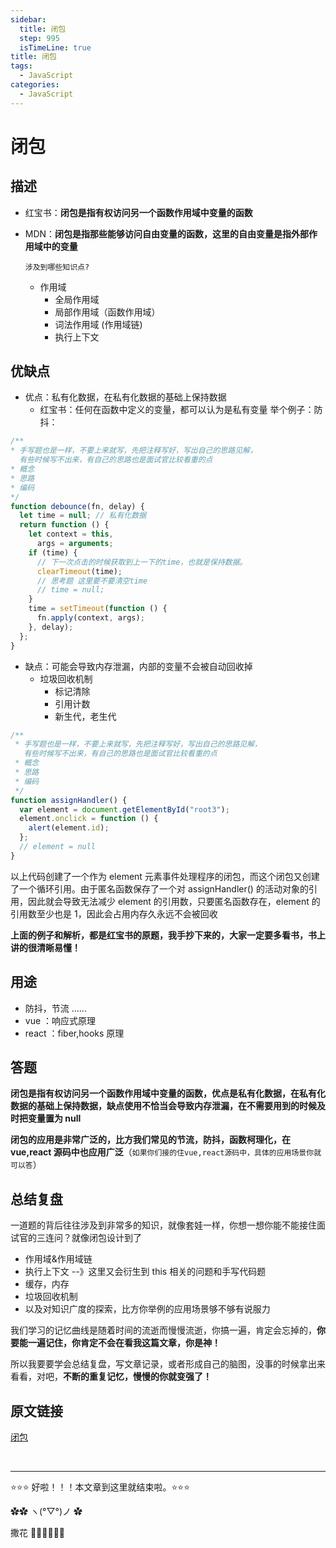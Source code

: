 ```yaml
---
sidebar:
  title: 闭包
  step: 995
  isTimeLine: true
title: 闭包
tags:
  - JavaScript
categories:
  - JavaScript
---
```


# 闭包

## 描述

- 红宝书：**闭包是指有权访问另一个函数作用域中变量的函数**

- MDN：**闭包是指那些能够访问自由变量的函数，这里的自由变量是指外部作用域中的变量**

  `涉及到哪些知识点?`

  - 作用域
    - 全局作用域
    - 局部作用域（函数作用域）
    - 词法作用域 (作用域链)
    - 执行上下文

## 优缺点

- 优点：私有化数据，在私有化数据的基础上保持数据
  - 红宝书：任何在函数中定义的变量，都可以认为是私有变量 举个例子：防抖：

```js
/**
* 手写题也是一样，不要上来就写，先把注释写好，写出自己的思路见解，
  有些时候写不出来，有自己的思路也是面试官比较看重的点
* 概念
* 思路
* 编码
*/
function debounce(fn, delay) {
  let time = null; // 私有化数据
  return function () {
    let context = this,
      args = arguments;
    if (time) {
      // 下一次点击的时候获取到上一下的time，也就是保持数据。
      clearTimeout(time);
      // 思考题 这里要不要清空time
      // time = null;
    }
    time = setTimeout(function () {
      fn.apply(context, args);
    }, delay);
  };
}
```

- 缺点：可能会导致内存泄漏，内部的变量不会被自动回收掉
  - 垃圾回收机制
    - 标记清除
    - 引用计数
    - 新生代，老生代

```js
/**
 * 手写题也是一样，不要上来就写，先把注释写好，写出自己的思路见解，
   有些时候写不出来，有自己的思路也是面试官比较看重的点
 * 概念
 * 思路
 * 编码
 */
function assignHandler() {
  var element = document.getElementById("root3");
  element.onclick = function () {
    alert(element.id);
  };
  // element = null
}
```

以上代码创建了一个作为 element 元素事件处理程序的闭包，而这个闭包又创建了一个循环引用。由于匿名函数保存了一个对 assignHandler() 的活动对象的引用，因此就会导致无法减少 element 的引用数，只要匿名函数存在，element 的引用数至少也是 1，因此会占用内存久永远不会被回收

**上面的例子和解析，都是红宝书的原题，我手抄下来的，大家一定要多看书，书上讲的很清晰易懂！**

## 用途

- 防抖，节流 ......
- vue ：响应式原理
- react ：fiber,hooks 原理

## 答题

**闭包是指有权访问另一个函数作用域中变量的函数，优点是私有化数据，在私有化数据的基础上保持数据，缺点使用不恰当会导致内存泄漏，在不需要用到的时候及时把变量置为 null**

**闭包的应用是非常广泛的，比方我们常见的节流，防抖，函数柯理化，在 vue,react 源码中也应用广泛**（`如果你们接的住vue,react源码中，具体的应用场景你就可以答`）

## 总结复盘

一道题的背后往往涉及到非常多的知识，就像套娃一样，你想一想你能不能接住面试官的三连问？就像闭包设计到了

- 作用域&作用域链
- 执行上下文 --》这里又会衍生到 this 相关的问题和手写代码题
- 缓存，内存
- 垃圾回收机制
- 以及对知识广度的探索，比方你举例的应用场景够不够有说服力

我们学习的记忆曲线是随着时间的流逝而慢慢流逝，你搞一遍，肯定会忘掉的，**你要能一遍记住，你肯定不会在看我这篇文章，你是神！**

所以我要要学会总结复盘，写文章记录，或者形成自己的脑图，没事的时候拿出来看看，对吧，**不断的重复记忆，慢慢的你就变强了！**

## 原文链接

[闭包](https://juejin.cn/post/7088216038063472670)

<br/>
<hr />

⭐️⭐️⭐️ 好啦！！！本文章到这里就结束啦。⭐️⭐️⭐️

✿✿ ヽ(°▽°)ノ ✿

撒花 🌸🌸🌸🌸🌸🌸
